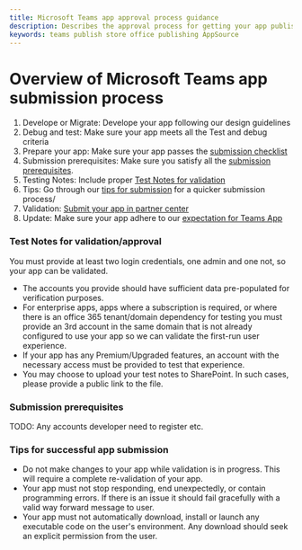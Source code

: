 ```yaml
---
title: Microsoft Teams app approval process guidance
description: Describes the approval process for getting your app published to the Microsoft Teams app store
keywords: teams publish store office publishing AppSource
---
```



# Overview of Microsoft Teams app submission process

1. Develope or Migrate: Develope your app following our design guidelines
2. Debug and test: Make sure your app meets all the Test and debug criteria
3. Prepare your app: Make sure your app passes the [submission checklist]()
3. Submission prerequisites: Make sure you satisfy all the [submission prerequisites]().
4. Testing Notes: Include proper [Test Notes for validation](#Test-Notes-for-validation/approval)
5. Tips: Go through our [tips for submission](Tips-for-successful-app-submission) for a quicker submission process/ 
6. Validation: [Submit your app in partner center]() 
7. Update: Make sure your app adhere to our [expectation for Teams App]() 

### Test Notes for validation/approval

You must provide at least two login credentials, one admin and one not, so your app can be validated.

* The accounts you provide should have sufficient data pre-populated for verification purposes.
* For enterprise apps, apps where a subscription is required, or where there is an office 365 tenant/domain dependency for testing you must provide an 3rd account in the same domain that is not already configured to use your app so we can validate the first-run user experience.
* If your app has any Premium/Upgraded features, an account with the necessary access must be provided to test that experience.
* You may choose to upload your test notes to SharePoint. In such cases, please provide a public link to the file.

### Submission prerequisites
TODO: Any accounts developer need to register etc.  

### Tips for successful app submission
* Do not make changes to your app while validation is in progress. This will require a complete re-validation of your app.
* Your app  must not stop responding, end unexpectedly, or contain programming errors. If there is an issue it should fail gracefully with a valid way forward message to user.
* Your app must not automatically download, install or launch any executable code on the user's environment. Any download should seek an explicit permission from the user.
